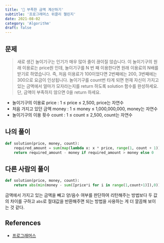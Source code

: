 ```yaml
---
title: '🧠 부족한 금액 계산하기'
subtitle: '프로그래머스 위클리 챌린지'
date: 2021-08-02
category: 'Algorithm'
draft: false
---
```


## 문제

> 새로 생긴 놀이기구는 인기가 매우 많아 줄이 끊이질 않습니다.
> 이 놀이기구의 원래 이용료는 price원 인데, 놀이기구를 N 번 째 이용한다면 원래 이용료의 N배를 받기로 하였습니다. 즉, 처음 이용료가 100이었다면 2번째에는 200, 3번째에는 300으로 요금이 인상됩니다.
> 놀이기구를 count번 타게 되면 현재 자신이 가지고 있는 금액에서 얼마가 모자라는지를 return 하도록 solution 함수를 완성하세요.
> 단, 금액이 부족하지 않으면 0을 return 하세요.

* 놀이기구의 이용료 price : 1 ≤ price ≤ 2,500, price는 자연수
* 처음 가지고 있던 금액 money : 1 ≤ money ≤ 1,000,000,000, money는 자연수
* 놀이기구의 이용 횟수 count : 1 ≤ count ≤ 2,500, count는 자연수

## 나의 풀이

```python
def solution(price, money, count):
    required_amount = sum(map(lambda x: x * price, range(1, count + 1)))
    return required_amount - money if required_amount > money else 0
```

## 다른 사람의 풀이

```python
def solution(price, money, count): 
    return abs(min(money - sum([price*i for i in range(1,count+1)]),0))
```

금액에서 가지고 있는 금액을 빼고 양/음수 여부를 판단하여 리턴해주는 방법보다 두 값의 차이를 구하고 `abs`로 절대값을 반환해주면 되는 방법을 사용하는 게 더 깔끔해 보이는 것 같다.

## References

* [프로그래머스](https://programmers.co.kr/learn/courses/30/lessons/82612)
